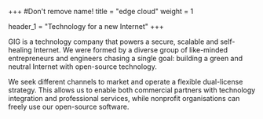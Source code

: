 +++
#Don't remove name!
title = "edge cloud"
weight = 1

header_1 = "Technology for a new Internet"
+++

GIG is a technology company that powers a secure, scalable and self-healing Internet. We were formed by a diverse group of like-minded entrepreneurs and engineers chasing a single goal: building a green and neutral Internet with open-source technology. 

We seek different channels to market and operate a flexible dual-license strategy. This allows us to enable both commercial partners with technology integration and professional services, while nonprofit organisations can freely use our open-source software.
